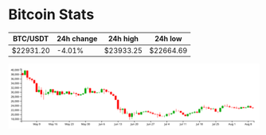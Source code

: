 # Bitcoin Stats

BTC/USDT|24h change|24h high|24h low|
|---|---|---|---|
|$22931.20|-4.01%|$23933.25|$22664.69|

<img src="./chart.svg">
